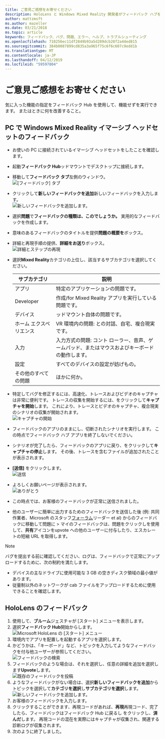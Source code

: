 ```yaml
---
title: ご意見ご感想をお寄せください
description: HoloLens と Windows Mixed Reality 開発者がフィードバック ハブを使用して実用的なフィードバックを作成します。
author: mattzmsft
ms.author: mazeller
ms.date: 03/21/2018
ms.topic: article
keywords: フィードバック、バグ、問題、エラー、ヘルプ、トラブルシューティング
ms.openlocfilehash: 710256ec11df2849b93a5d289dcb28f2a44ed815
ms.sourcegitcommit: 384b0087899cd835a3a965f75c6f6c607c9edd1b
ms.translationtype: MT
ms.contentlocale: ja-JP
ms.lasthandoff: 04/12/2019
ms.locfileid: "59597804"
---
```

# <a name="give-us-feedback"></a>ご意見ご感想をお寄せください

気に入った機能の指定をフィードバック Hub を使用して、機能せずを実行できます。 またはときに何を改善すること。

## <a name="feedback-for-windows-mixed-reality-immersive-headset-on-pc"></a>PC で Windows Mixed Reality イマーシブ ヘッドセットのフィードバック

* お使いの PC に接続されているイマーシブ ヘッドセットをしたことを確認します。
* 起動**フィードバック Hub**ッドマウントでデスクトップに接続します。
* 移動して**フィードバック タブ**左側のウィンドウ。 <br>
  ![[フィードバック] タブ](images/feedback1-600px.png)
* クリックして**新しいフィードバックを追加**新しいフィードバックを入力します。<br>
  ![新しいフィードバックを追加します。](images/feedback2-600px.png)
* 選択**問題**で**フィードバックの種類は、このでしょうか。** 実用的なフィードバックを作成します。
* 意味のあるフィードバックのタイトルを提供**問題の概要を**ボックス。
* 詳細と再現手順の提供、**詳細をお送り**ボックス。<br>
  ![詳細とステップの再現](images/feedback3-600px.png)
* 選択**Mixed Reality**カテゴリの上位し、該当するサブカテゴリを選択してください。

  |  サブカテゴリ  |  説明 | 
  |----------|----------|
  |  アプリ  |  特定のアプリケーションの問題です。 | 
  |  Developer  |  作成/for Mixed Reality アプリを実行している問題です。 | 
  |  デバイス  |  ッドマウント自体の問題です。 | 
  |  ホーム エクスペリエンス  |  VR 環境内の問題: との対話、自宅、複合現実です。 | 
  |  入力  |  入力方式の問題: コント ローラー、音声、ゲームパッド、またはマウスおよびキーボードの動作します。 | 
  |  設定  |  すべてのデバイスの設定が妨げもの。 | 
  |  その他のすべての問題  |  ほかに何か。 |
  
* 特定してバグを修正するには、高速化、トレースおよびビデオのキャプチャは非常に便利です。 トレースの収集を開始するには、をクリックして**キャプチャを開始**します。 これにより、トレースとビデオのキャプチャ、複合現実のシナリオの収集が開始されます。<br>
  ![キャプチャの開始](images/feedback4-600px.png)
* フィードバックのアプリのままにし、切断されたシナリオを実行します。 この時点でフィードバック ハブ アプリを終了しないでください。
* シナリオが完了したら、フィードバックのアプリに戻り、をクリックして**キャプチャの停止**します。 その後、トレースを含むファイルが追加されたことが表示されます。
* **[送信]** をクリックします。<br>
  ![送信](images/feedback5-600px.png)
* よろしくお願いページが表示されます。<br>
  ![ありがとう](images/feedback6-600px.png)
* この時点では、お客様のフィードバックが正常に送信されました。
* 他のユーザーに簡単に出力するためのフィードバックを送信した後 (例: 共同作業者、Microsoft のスタッフ[フォーラム](https://forums.hololens.com/)リーダー et al) からのフィードバックに移動して問題に > マイのフィードバックは、問題をクリックしを使用して、**共有**アイコンをupvote への他のユーザーに付与したり、エスカレートの短縮 URL を取得します。

>[!NOTE]
>バグを提出する前に確認してください、ログは、フィードバックで正常にアップロードするために、次の制約を満たします。
> - デバイスの主なドライブに使用可能な 3 GB の空きディスク領域の最小値があります。
> - 従量制以外のネットワークが cab ファイルをアップロードするために使用できることを確認します。

## <a name="feedback-for-hololens"></a>HoloLens のフィードバック

1. 使用して、**ブルーム**ジェスチャが [スタート] メニューを表示します。
2. 選択**フィードバック Hub**開始からします。<br>
  ![Microsoft HoloLens の [スタート] メニュー](images/startmenu.jpg)
3. 環境内でアプリを配置しを起動するアプリを選択します。
4. かどうかは、「キーボード」など、トピックを入力してようなフィードバックを付与他ユーザーが参照してください。<br>
  ![フィードバックの検索](images/searchfeedback-500px.jpg)
5. フィードバックのような場合は、それを選択し、任意の詳細を追加を選択します**Upvote**します。<br>
  ![既存のフィードバックを投稿](images/upvotefeedback-500px.jpg)
6. ようなフィードバックがない場合は、選択**新しいフィードバックを追加**からトピックを選択して**カテゴリを選択**し**サブカテゴリを選択**します。<br>
  ![新しいフィードバックを追加します。](images/addnewfeedback-500px.jpg)
7. お客様のフィードバックを入力します。
8. クリックすることができます、再現コードがあれば、**再現**再現コード、完了したら、フィードバックはフィードバック Hub に戻るし をクリックし、**済んだ**します。 再現コードの混在を実際にはキャプチャが収集され、関連する診断ログが収集されます。
9. 次のように終了しました。
